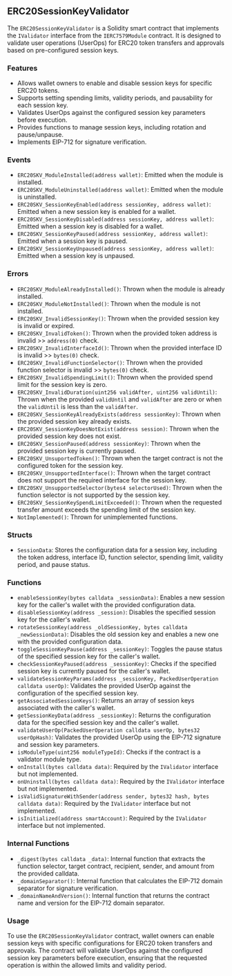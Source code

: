 ## ERC20SessionKeyValidator

The `ERC20SessionKeyValidator` is a Solidity smart contract that implements the `IValidator` interface from the `IERC7579Module` contract. It is designed to validate user operations (UserOps) for ERC20 token transfers and approvals based on pre-configured session keys.

### Features

- Allows wallet owners to enable and disable session keys for specific ERC20 tokens.
- Supports setting spending limits, validity periods, and pausability for each session key.
- Validates UserOps against the configured session key parameters before execution.
- Provides functions to manage session keys, including rotation and pause/unpause.
- Implements EIP-712 for signature verification.

### Events

- `ERC20SKV_ModuleInstalled(address wallet)`: Emitted when the module is installed.
- `ERC20SKV_ModuleUninstalled(address wallet)`: Emitted when the module is uninstalled.
- `ERC20SKV_SessionKeyEnabled(address sessionKey, address wallet)`: Emitted when a new session key is enabled for a wallet.
- `ERC20SKV_SessionKeyDisabled(address sessionKey, address wallet)`: Emitted when a session key is disabled for a wallet.
- `ERC20SKV_SessionKeyPaused(address sessionKey, address wallet)`: Emitted when a session key is paused.
- `ERC20SKV_SessionKeyUnpaused(address sessionKey, address wallet)`: Emitted when a session key is unpaused.

### Errors

- `ERC20SKV_ModuleAlreadyInstalled()`: Thrown when the module is already installed.
- `ERC20SKV_ModuleNotInstalled()`: Thrown when the module is not installed.
- `ERC20SKV_InvalidSessionKey()`: Thrown when the provided session key is invalid or expired.
- `ERC20SKV_InvalidToken()`: Thrown when the provided token address is invalid >> `address(0)` check.
- `ERC20SKV_InvalidInterfaceId()`: Thrown when the provided interface ID is invalid >>  `bytes(0)` check.
- `ERC20SKV_InvalidFunctionSelector()`: Thrown when the provided function selector is invalid >>  `bytes(0)` check.
- `ERC20SKV_InvalidSpendingLimit()`: Thrown when the provided spend limit for the session key is zero.
- `ERC20SKV_InvalidDuration(uint256 validAfter, uint256 validUntil)`: Thrown when the provided `validUntil` and `validAfter` are zero or when the `validUntil` is less than the `validAfter`.
- `ERC20SKV_SessionKeyAlreadyExists(address sessionKey)`: Thrown when the provided session key already exists.
- `ERC20SKV_SessionKeyDoesNotExist(address session)`: Thrown when the provided session key does not exist.
- `ERC20SKV_SessionPaused(address sessionKey)`: Thrown when the provided session key is currently paused.
- `ERC20SKV_UnsuportedToken()`: Thrown when the target contract is not the configured token for the session key.
- `ERC20SKV_UnsupportedInterface()`: Thrown when the target contract does not support the required interface for the session key.
- `ERC20SKV_UnsupportedSelector(bytes4 selectorUsed)`: Thrown when the function selector is not supported by the session key.
- `ERC20SKV_SessionKeySpendLimitExceeded()`: Thrown when the requested transfer amount exceeds the spending limit of the session key.
- `NotImplemented()`: Thrown for unimplemented functions.

### Structs

- `SessionData`: Stores the configuration data for a session key, including the token address, interface ID, function selector, spending limit, validity period, and pause status.

### Functions

- `enableSessionKey(bytes calldata _sessionData)`: Enables a new session key for the caller's wallet with the provided configuration data.
- `disableSessionKey(address _session)`: Disables the specified session key for the caller's wallet.
- `rotateSessionKey(address _oldSessionKey, bytes calldata _newSessionData)`: Disables the old session key and enables a new one with the provided configuration data.
- `toggleSessionKeyPause(address _sessionKey)`: Toggles the pause status of the specified session key for the caller's wallet.
- `checkSessionKeyPaused(address _sessionKey)`: Checks if the specified session key is currently paused for the caller's wallet.
- `validateSessionKeyParams(address _sessionKey, PackedUserOperation calldata userOp)`: Validates the provided UserOp against the configuration of the specified session key.
- `getAssociatedSessionKeys()`: Returns an array of session keys associated with the caller's wallet.
- `getSessionKeyData(address _sessionKey)`: Returns the configuration data for the specified session key and the caller's wallet.
- `validateUserOp(PackedUserOperation calldata userOp, bytes32 userOpHash)`: Validates the provided UserOp using the EIP-712 signature and session key parameters.
- `isModuleType(uint256 moduleTypeId)`: Checks if the contract is a validator module type.
- `onInstall(bytes calldata data)`: Required by the `IValidator` interface but not implemented.
- `onUninstall(bytes calldata data)`: Required by the `IValidator` interface but not implemented.
- `isValidSignatureWithSender(address sender, bytes32 hash, bytes calldata data)`: Required by the `IValidator` interface but not implemented.
- `isInitialized(address smartAccount)`: Required by the `IValidator` interface but not implemented.

### Internal Functions

- `_digest(bytes calldata _data)`: Internal function that extracts the function selector, target contract, recipient, sender, and amount from the provided calldata.
- `_domainSeparator()`: Internal function that calculates the EIP-712 domain separator for signature verification.
- `_domainNameAndVersion()`: Internal function that returns the contract name and version for the EIP-712 domain separator.

### Usage

To use the `ERC20SessionKeyValidator` contract, wallet owners can enable session keys with specific configurations for ERC20 token transfers and approvals. The contract will validate UserOps against the configured session key parameters before execution, ensuring that the requested operation is within the allowed limits and validity period.
